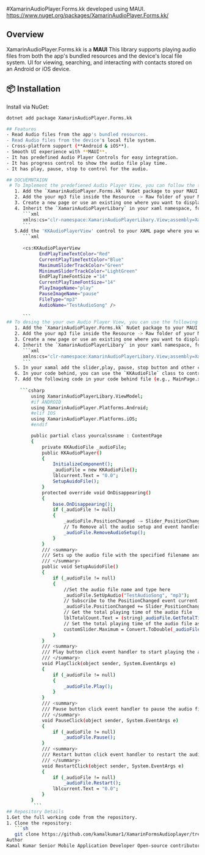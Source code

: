#XamarinAudioPlayer.Forms.kk developed using MAUI.
https://www.nuget.org/packages/XamarinAudioPlayer.Forms.kk/

## Overview
XamarinAudioPlayer.Forms.kk is a **MAUI** This library supports playing audio files from both the app's bundled resources and the device's local file system. UI for viewing, searching, and interacting with contacts stored on an Android or iOS device.
## 📦 Installation

Install via NuGet:

```sh
dotnet add package XamarinAudioPlayer.Forms.kk

## Features
- Read Audio files from the app's bundled resources.
- Read Audio files from the device's local file system.
- Cross-platform support (**Android & iOS**).
- Smooth UI experience with **MAUI**.
- It has predefined Audio Player Controls for easy integration.
- It has progress control to show the audio file play time.
- It has play, pause, stop to control for the audio.

## DOCUEMNTAION 
 # To Implement the predefiened Audio Player View, you can follow the steps below:
   1. Add the `XamarinAudioPlayer.Forms.kk` NuGet package to your MAUI project.
   2. Add the your mp3 file inside the Resource -> Raw folder of your MAUI project.
   3. Create a new page or use an existing one where you want to display the audio player.
   4. Inherit the `XamarinAudioPlayerLibary` in your xaml namespace, for example:
      ```xml
      xmlns:cs="clr-namespace:XamarinAudioPlayerLibary.View;assembly=XamarinAudioPlayerLibary"
      ```
   5.Add the 'KKAudioPlayerView' control to your XAML page where you want the audio player to appear:
      ```xml
      
      <cs:KKAudioPlayerView 
            EndPlayTimeTextColor="Red"
            CurrentPlayTimeTextColor="Blue"
            MaximumSliderTrackColor="Green"
            MinimumSliderTrackColor="LightGreen"
            EndPlayTimeFontSize ="14"
            CurrentPlayTimeFontSize="14"
            PlayImageName="play"
            PauseImageName="pause" 
            FileType="mp3" 
            AudioName="TestAudioSong" />
            
      ```
## To desing the your own Audio Player View, you can use the following steps:
   1. Add the `XamarinAudioPlayer.Forms.kk` NuGet package to your MAUI project.
   2. Add the your mp3 file inside the Resource -> Raw folder of your MAUI project.
   3. Create a new page or use an existing one where you want to display the audio player.
   4. Inherit the `XamarinAudioPlayerLibary` in your xaml namespace, for example:
      ```xml
      xmlns:cs="clr-namespace:XamarinAudioPlayerLibary.View;assembly=XamarinAudioPlayerLibary"
      ```
   5. In your xamal add the slider,play, pause, stop button and other controls as per your design.
   6. In your code behind, you can use the `KKAudioFile` class to control the audio playback. For example:
   7. Add the following code in your code behind file (e.g., MainPage.xaml.cs):
  
     ```csharp
         using XamarinAudioPlayerLibary.ViewModel;
         #if ANDROID
         using XamarinAudioPlayer.Platforms.Android;
         #elif IOS
         using XamarinAudioPlayer.Platforms.iOS;
         #endif

         public partial class yourcalssname : ContentPage
         {
             private KKAudioFile _audioFile;
             public KKAudioPlayer()
             {
                 InitializeComponent();
                 _audioFile = new KKAudioFile(); 
                 lblcurrent.Text = "0.0";
                 SetupAuidoFile();
             }
             protected override void OnDisappearing()
             {
                 base.OnDisappearing();
                 if (_audioFile != null)
                 {
                     _audioFile.PositionChanged -= Slider_PositionChanged;
                     // To Remove all the audio setup and event handlers from the memory
                     _audioFile.RemoveAudioSetup();
                 }
             }
             /// <summary>
             /// Sets up the audio file with the specified filename and type.
             /// </summary>
             public void SetupAuidoFile()
             {
                 if (_audioFile != null)
                 {
                     //Set the audio file name and type here
                     _audioFile.SetUpAudio("TestAudioSong", "mp3");
                     // Subscribe to the PositionChanged event current audio position
                     _audioFile.PositionChanged += Slider_PositionChanged;
                     // Get the total playing time of the audio file
                     lblTotalCount.Text = (string)_audioFile.GetTotalTime();
                     // Set the total playing time of the audio file as the maximum value of the slider
                     customSlider.Maximum = Convert.ToDouble(_audioFile.MediaTotalDuration());
                 }
             }
             /// <summary>
             /// Play button click event handler to start playing the audio file.
             /// </summary>
             void PlayClick(object sender, System.EventArgs e)
             {
                 if (_audioFile != null)
                 {
                     _audioFile.Play();
                 }
             }
             /// <summary>
             /// Pause button click event handler to pause the audio file playback.
             /// </summary>
             void PauseClick(object sender, System.EventArgs e)
             {
                 if (_audioFile != null)
                     _audioFile.Pause();
             }
             /// <summary>
             /// Restart button click event handler to restart the audio file playback.
             /// </summary>
             void RestartClick(object sender, System.EventArgs e)
             {
                 if (_audioFile != null)
                     _audioFile.Restart();
                 lblcurrent.Text = "0.0";
             }
         }
          ```
## Repository Details
1.Get the full working code from the repository.
1. Clone the repository:
   ```sh
   git clone https://github.com/kamalkumar1/XamarinFormsAudioplayer/tree/develop
Author
Kamal Kumar Senior Mobile Application Developer Open-source contributor|iOS(objective-c, Swift) | MAUI & Xamarin expert 📫 LinkedIn


